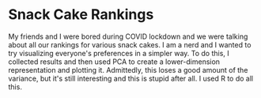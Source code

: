 # Snack Cake Rankings
My friends and I were bored during COVID lockdown and we were talking about all our rankings for various snack cakes. I am a nerd and I wanted to try visualizing everyone's preferences in a simpler way. To do this, I collected results and then used PCA to create a lower-dimension representation and plotting it. Admittedly, this loses a good amount of the variance, but it's still interesting and this is stupid after all. I used R to do all this.
